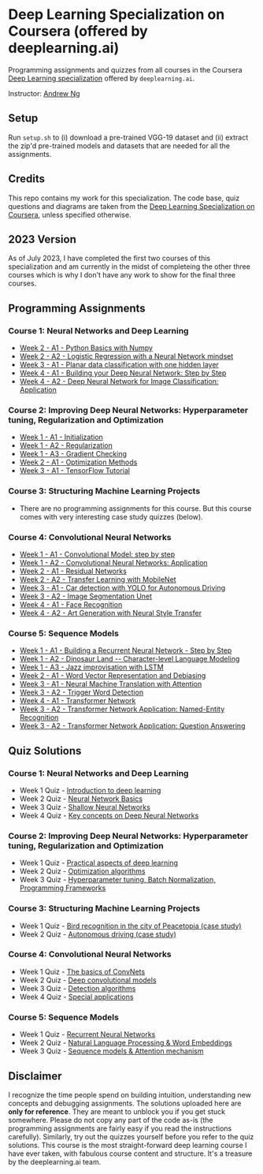 # Deep Learning Specialization on Coursera (offered by deeplearning.ai)

Programming assignments and quizzes from all courses in the Coursera [Deep Learning specialization](https://www.coursera.org/specializations/deep-learning) offered by `deeplearning.ai`.

Instructor: [Andrew Ng](http://www.andrewng.org/)

## Setup

Run ```setup.sh``` to (i) download a pre-trained VGG-19 dataset and (ii) extract the zip'd pre-trained models and datasets that are needed for all the assignments.

## Credits

This repo contains my work for this specialization. The code base, quiz questions and diagrams are taken from the [Deep Learning Specialization on Coursera](https://www.coursera.org/specializations/deep-learning), unless specified otherwise.

## 2023 Version

As of July 2023, I have completed the first two courses of this specialization and am currently in the midst of completeing the other three courses which is why I don't have any work to show for the final three courses.

## Programming Assignments

### Course 1: Neural Networks and Deep Learning

  - [Week 2 - A1 - Python Basics with Numpy](https://nbviewer.org/github/rowanArora/Deep_Learning_Specialization_DeepLearning.AI_Coursera/blob/main/Course%201%20-%20Neural%20Networks%20and%20Deep%20Learning/Week%202/W2A1/Python_Basics_with_Numpy.ipynb)
  - [Week 2 - A2 - Logistic Regression with a Neural Network mindset](https://nbviewer.org/github/rowanArora/Deep_Learning_Specialization_DeepLearning.AI_Coursera/blob/main/Course%201%20-%20Neural%20Networks%20and%20Deep%20Learning/Week%202/W2A2/Logistic_Regression_with_a_Neural_Network_mindset.ipynb)
  - [Week 3 - A1 - Planar data classification with one hidden layer](https://nbviewer.org/github/rowanArora/Deep_Learning_Specialization_DeepLearning.AI_Coursera/blob/main/Course%201%20-%20Neural%20Networks%20and%20Deep%20Learning/Week%203/W3A1/Planar_data_classification_with_one_hidden_layer_2023_07_17_01_06_35.ipynb)
  - [Week 4 - A1 - Building your Deep Neural Network: Step by Step](https://nbviewer.org/github/rowanArora/Deep_Learning_Specialization_DeepLearning.AI_Coursera/blob/main/Course%201%20-%20Neural%20Networks%20and%20Deep%20Learning/Week%204/W4A1/Building_your_Deep_Neural_Network_Step_by_Step.ipynb)
  - [Week 4 - A2 - Deep Neural Network for Image Classification: Application](https://nbviewer.org/github/rowanArora/Deep_Learning_Specialization_DeepLearning.AI_Coursera/blob/main/Course%201%20-%20Neural%20Networks%20and%20Deep%20Learning/Week%204/W4A2/Deep%20Neural%20Network%20-%20Application.ipynb)

### Course 2: Improving Deep Neural Networks: Hyperparameter tuning, Regularization and Optimization

  - [Week 1 - A1 - Initialization](https://nbviewer.org/github/rowanArora/Deep_Learning_Specialization_DeepLearning.AI_Coursera/blob/main/Course%202%20-%20Improving%20Deep%20Neural%20Networks%3A%20Hyperparameter%20Tuning%2C%20Regularization%20and%20Optimization/Week%201/W1A1/Initialization.ipynb)
  - [Week 1 - A2 - Regularization](https://nbviewer.org/github/rowanArora/Deep_Learning_Specialization_DeepLearning.AI_Coursera/blob/main/Course%202%20-%20Improving%20Deep%20Neural%20Networks%3A%20Hyperparameter%20Tuning%2C%20Regularization%20and%20Optimization/Week%201/W1A2/Regularization.ipynb)
  - [Week 1 - A3 - Gradient Checking](https://nbviewer.org/github/rowanArora/Deep_Learning_Specialization_DeepLearning.AI_Coursera/blob/main/Course%202%20-%20Improving%20Deep%20Neural%20Networks%3A%20Hyperparameter%20Tuning%2C%20Regularization%20and%20Optimization/Week%201/W1A3/Gradient_Checking.ipynb)
  - [Week 2 - A1 - Optimization Methods](https://nbviewer.org/github/rowanArora/Deep_Learning_Specialization_DeepLearning.AI_Coursera/blob/main/Course%202%20-%20Improving%20Deep%20Neural%20Networks%3A%20Hyperparameter%20Tuning%2C%20Regularization%20and%20Optimization/Week%202/W2A1/Optimization_methods.ipynb)
  - [Week 3 - A1 - TensorFlow Tutorial](https://nbviewer.org/github/rowanArora/Deep_Learning_Specialization_DeepLearning.AI_Coursera/blob/main/Course%202%20-%20Improving%20Deep%20Neural%20Networks%3A%20Hyperparameter%20Tuning%2C%20Regularization%20and%20Optimization/Week%203/W3A1/Tensorflow_introduction.ipynb)

### Course 3: Structuring Machine Learning Projects

  - There are no programming assignments for this course. But this course comes with very interesting case study quizzes (below).
  
### Course 4: Convolutional Neural Networks

  - [Week 1 - A1 - Convolutional Model: step by step](https://nbviewer.org/github/rowanArora/Deep_Learning_Specialization_DeepLearning.AI_Coursera/blob/main/Course%204%20-%20Convulational%20Neural%20Networks/Week%201/W1A1/Convolution_model_Step_by_Step_v1.ipynb)
  - [Week 1 - A2 - Convolutional Neural Networks: Application](https://nbviewer.org/github/rowanArora/Deep_Learning_Specialization_DeepLearning.AI_Coursera/blob/main/Course%204%20-%20Convulational%20Neural%20Networks/Week%201/W1A2/Convolution_model_Application.ipynb)
  - [Week 2 - A1 - Residual Networks](https://nbviewer.org/github/rowanArora/Deep_Learning_Specialization_DeepLearning.AI_Coursera/blob/main/Course%204%20-%20Convulational%20Neural%20Networks/Week%202/W2A1/Residual_Networks.ipynb)
  - [Week 2 - A2 - Transfer Learning with MobileNet](https://nbviewer.org/github/rowanArora/Deep_Learning_Specialization_DeepLearning.AI_Coursera/blob/main/Course%204%20-%20Convulational%20Neural%20Networks/Week%202/W2A2/Transfer_learning_with_MobileNet_v1.ipynb)
  - [Week 3 - A1 - Car detection with YOLO for Autonomous Driving](https://nbviewer.org/github/rowanArora/Deep_Learning_Specialization_DeepLearning.AI_Coursera/blob/main/Course%204%20-%20Convulational%20Neural%20Networks/Week%203/W3A1/Autonomous_driving_application_Car_detection.ipynb)
  - [Week 3 - A2 - Image Segmentation Unet](https://nbviewer.org/github/rowanArora/Deep_Learning_Specialization_DeepLearning.AI_Coursera/blob/main/Course%204%20-%20Convulational%20Neural%20Networks/Week%203/W3A2/Image_segmentation_Unet_v2.ipynb)
  - [Week 4 - A1 - Face Recognition](https://nbviewer.org/github/rowanArora/Deep_Learning_Specialization_DeepLearning.AI_Coursera/blob/main/Course%204%20-%20Convulational%20Neural%20Networks/Week%204/W4A1/Face_Recognition.ipynb)
  - [Week 4 - A2 - Art Generation with Neural Style Transfer](https://nbviewer.org/github/rowanArora/Deep_Learning_Specialization_DeepLearning.AI_Coursera/blob/main/Course%204%20-%20Convulational%20Neural%20Networks/Week%204/W4A2/Art_Generation_with_Neural_Style_Transfer.ipynb)
  
### Course 5: Sequence Models

  - [Week 1 - A1 - Building a Recurrent Neural Network - Step by Step]()
  - [Week 1 - A2 - Dinosaur Land -- Character-level Language Modeling]()
  - [Week 1 - A3 - Jazz improvisation with LSTM]()  
  - [Week 2 - A1 - Word Vector Representation and Debiasing]()  
  - [Week 3 - A1 - Neural Machine Translation with Attention]()  
  - [Week 3 - A2 - Trigger Word Detection]()
  - [Week 4 - A1 - Transformer Network]()  
  - [Week 3 - A2 - Transformer Network Application: Named-Entity Recognition]()   
  - [Week 3 - A2 - Transformer Network Application: Question Answering]() 
  
## Quiz Solutions

### Course 1: Neural Networks and Deep Learning

  - Week 1 Quiz - [Introduction to deep learning](https://github.com/rowanArora/Deep_Learning_Specialization_DeepLearning.AI_Coursera/blob/main/Course%201%20-%20Neural%20Networks%20and%20Deep%20Learning/Week%201/Week%201%20Quiz%20-%20Introduction%20to%20Deep%20Learning.pdf)
  - Week 2 Quiz - [Neural Network Basics]()
  - Week 3 Quiz - [Shallow Neural Networks]()
  - Week 4 Quiz - [Key concepts on Deep Neural Networks]()

### Course 2: Improving Deep Neural Networks: Hyperparameter tuning, Regularization and Optimization

  - Week 1 Quiz - [Practical aspects of deep learning]()
  - Week 2 Quiz - [Optimization algorithms]()
  - Week 3 Quiz - [Hyperparameter tuning, Batch Normalization, Programming Frameworks]()
  
### Course 3: Structuring Machine Learning Projects

  - Week 1 Quiz - [Bird recognition in the city of Peacetopia (case study)]()
  - Week 2 Quiz - [Autonomous driving (case study)]()

### Course 4: Convolutional Neural Networks

  - Week 1 Quiz - [The basics of ConvNets]()
  - Week 2 Quiz - [Deep convolutional models]()
  - Week 3 Quiz - [Detection algorithms]()
  - Week 4 Quiz - [Special applications]()

### Course 5: Sequence Models

  - Week 1 Quiz - [Recurrent Neural Networks]()
  - Week 2 Quiz - [Natural Language Processing & Word Embeddings]()
  - Week 3 Quiz - [Sequence models & Attention mechanism]()

## Disclaimer

I recognize the time people spend on building intuition, understanding new concepts and debugging assignments. The solutions uploaded here are **only for reference**. They are meant to unblock you if you get stuck somewhere. Please do not copy any part of the code as-is (the programming assignments are fairly easy if you read the instructions carefully). Similarly, try out the quizzes yourself before you refer to the quiz solutions. This course is the most straight-forward deep learning course I have ever taken, with fabulous course content and structure. It's a treasure by the deeplearning.ai team.
